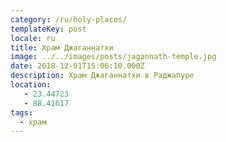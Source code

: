 ```yaml
---
category: /ru/holy-places/
templateKey: post
locale: ru
title: Храм Джаганнатхи
image: ../../images/posts/jagannath-temple.jpg
date: 2018-12-01T15:06:10.000Z
description: Храм Джаганнатхи в Раджапуре
location:
   - 23.44723
   - 88.41617
tags:
  - храм
---
```


<tbd locale="ru" url="https://docs.google.com/document/d/1_bJJPNv_5x7W8Okbs3Bs_2Hm22iBRT-SXIXlNDxbxTo/edit#heading=h.lj6thzc32pkq"></tbd>
